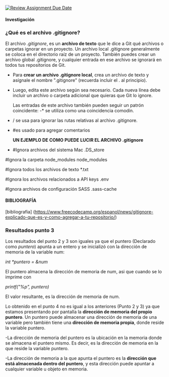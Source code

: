 [![Review Assignment Due Date](https://classroom.github.com/assets/deadline-readme-button-22041afd0340ce965d47ae6ef1cefeee28c7c493a6346c4f15d667ab976d596c.svg)](https://classroom.github.com/a/kl-E8VQf)
#### Investigación
### ¿Qué es el archivo .gitignore?
El archivo _.gitignore_, es un **archivo de texto** que le dice a Git qué archivos o carpetas ignorar en un proyecto.
Un archivo local .gitignore generalmente se coloca en el directorio raíz de un proyecto. También puedes crear un archivo global .gitignore, y cualquier entrada en ese archivo se ignorará en todos tus repositorios de Git.
- Para **crear un archivo .gitignore local**, crea un archivo de texto y asígnale el nombre ".gitignore" (recuerda incluir el . al principio).
- Luego, edita este archivo según sea necesario. Cada nueva línea debe incluir un archivo o carpeta adicional que quieras que Git lo ignore.

  Las entradas de este archivo también pueden seguir un patrón coincidente:
  -* se utiliza como una coincidencia comodín.
- / se usa para ignorar las rutas relativas al archivo .gitignore.
- #es usado para agregar comentarios

  **UN EJEMPLO DE COMO PUEDE LUCIR EL ARCHIVO .gitignore**

- #Ignora archivos del sistema Mac 
.DS_store

#Ignora la carpeta node_modules
node_modules

#Ignora todos los archivos de texto
*.txt

#Ignora los archivos relacionados a API keys
.env

#Ignora archivos de configuración SASS
.sass-cache

#### BIBLIOGRAFÍA
[bibliografia] (https://www.freecodecamp.org/espanol/news/gitignore-explicado-que-es-y-como-agregar-a-tu-repositorio/)

### Resultados punto 3
Los resultados del punto 2 y 3 son iguales ya que el puntero (Declarado como _puntero_) apunta a un entero y se inicializó con la dirección de memoria de la variable num:


_int *puntero = &num_


El puntero almacena la dirección de memoria de num, asi que cuando se lo imprime con

_printf("%p", puntero)_ 

El valor resultante, es la dirección de memoria de num.

Lo obtenido en el punto 4 no es igual a los anteriores (Punto 2 y 3) ya que estamos presentando por pantalla la **dirección de memoria del propio puntero**. Un puntero puede almacenar una dirección de memoria de una variable pero también tiene una **dirección de memoria propia**, donde reside la variable puntero.

-La dirección de memoria del puntero es la ubicación en la memoria donde se almacena el puntero mismo. Es decir, es la dirección de memoria en la que reside la variable puntero.

-La dirección de memoria a la que apunta el puntero es la **dirección que está almacenada dentro del puntero**, y esta dirección puede apuntar a cualquier variable u objeto en memoria.


